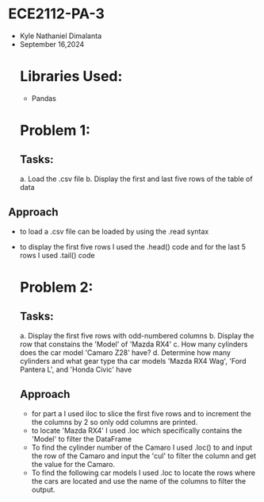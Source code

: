 # ECE2112-PA-3
* Kyle Nathaniel Dimalanta
* September 16,2024
  # Libraries Used:
  * Pandas
  # Problem 1:
  ## Tasks:
  a. Load the .csv file
  b. Display the first and last five rows of the table of data
## Approach
* to load a .csv file can be loaded by using the .read syntax
* to display the first five rows I used the .head() code and for the last 5 rows I used .tail() code

  # Problem 2:
  ## Tasks:
  a. Display the first five rows with odd-numbered columns
  b. Display the row that constains the 'Model' of 'Mazda RX4'
  c. How many cylinders does the car model 'Camaro Z28' have?
  d. Determine how many cylinders and what gear type tha car models 'Mazda RX4 Wag', 'Ford Pantera L', and 'Honda Civic' have
  ## Approach
  * for part a I used iloc to slice the first five rows and to increment the the columns by 2 so only odd columns are printed.
  * to locate 'Mazda RX4' I used .loc which specifically contains the 'Model' to filter the DataFrame
  * To find the cylinder number of the Camaro I used .loc() to and input the row of the Camaro and input the 'cul' to filter the column and get the value for the Camaro.
  * To find the following car models I used .loc to locate the rows where the cars are located and use the name of the columns to filter the output.
 
